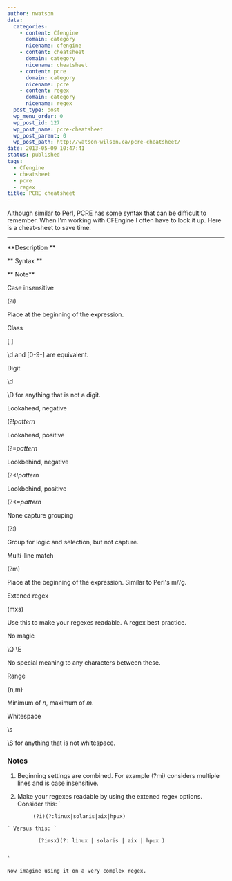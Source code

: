 ```yaml
---
author: nwatson
data:
  categories:
    - content: Cfengine
      domain: category
      nicename: cfengine
    - content: cheatsheet
      domain: category
      nicename: cheatsheet
    - content: pcre
      domain: category
      nicename: pcre
    - content: regex
      domain: category
      nicename: regex
  post_type: post
  wp_menu_order: 0
  wp_post_id: 127
  wp_post_name: pcre-cheatsheet
  wp_post_parent: 0
  wp_post_path: http://watson-wilson.ca/pcre-cheatsheet/
date: 2013-05-09 10:47:41
status: published
tags:
  - Cfengine
  - cheatsheet
  - pcre
  - regex
title: PCRE cheatsheet
---
```

Although similar to Perl, PCRE has some syntax that can be
difficult to remember. When I'm working with CFEngine I often have to
look it up. Here is a cheat-sheet to save time.

---

**Description **

** Syntax **

** Note**

Case insensitive

(?i)

Place at the beginning of the expression.

Class

[ ]

\d and [0-9-] are equivalent.

Digit

\d

\D for anything that is not a digit.

Lookahead, negative

(?!*pattern*

Lookahead, positive

(?=*pattern*

Lookbehind, negative

(?<!*pattern*

Lookbehind, positive

(?<=*pattern*

None capture grouping

(?:)

Group for logic and selection, but not capture.

Multi-line match

(?m)

Place at the beginning of the expression. Similar to Perl's m//g.

Extened regex

(mxs)

Use this to make your regexes readable. A regex best practice.

No magic

\Q \E

No special meaning to any characters between these.

Range

{n,m}

Minimum of *n*, maximum of *m*.

Whitespace

\s

\S for anything that is not whitespace.


### Notes ###

  1. Beginning settings are combined. For example (?mi) considers
    multiple lines and is case insensitive.

  2. Make your regexes readable by using the extened regex options.
    Consider this: `

              (?i)(?:linux|solaris|aix|hpux)
           

    ` Versus this: `

              (?imsx)(?: linux | solaris | aix | hpux )
           

    `

    Now imagine using it on a very complex regex.
